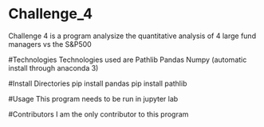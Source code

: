 # Challenge_4
Challenge 4 is a program analysize the quantitative analysis of 4 large fund managers vs the S&P500

#Technologies
Technologies used are
Pathlib
Pandas
Numpy (automatic install through anaconda 3)

#Install Directories
pip install pandas
pip install pathlib

#Usage
This program needs to be run in jupyter lab

#Contributors
I am the only contributor to this program
